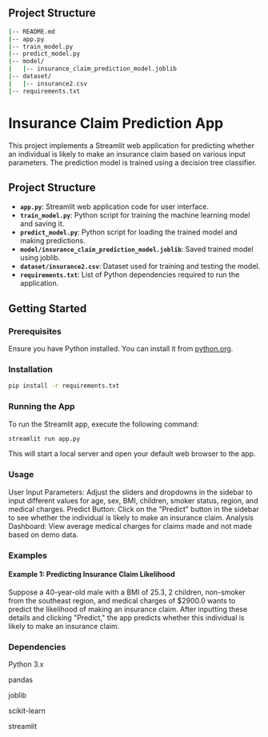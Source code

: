 ## Project Structure

```bash
|-- README.md
|-- app.py
|-- train_model.py
|-- predict_model.py
|-- model/
|   |-- insurance_claim_prediction_model.joblib
|-- dataset/
|   |-- insurance2.csv
|-- requirements.txt
```
# Insurance Claim Prediction App

This project implements a Streamlit web application for predicting whether an individual is likely to make an insurance 
claim based on various input parameters. The prediction model is trained using a decision tree classifier.

## Project Structure

- **`app.py`**: Streamlit web application code for user interface.
- **`train_model.py`**: Python script for training the machine learning model and saving it.
- **`predict_model.py`**: Python script for loading the trained model and making predictions.
- **`model/insurance_claim_prediction_model.joblib`**: Saved trained model using joblib.
- **`dataset/insurance2.csv`**: Dataset used for training and testing the model.
- **`requirements.txt`**: List of Python dependencies required to run the application.

## Getting Started

### Prerequisites

Ensure you have Python installed. You can install it from [python.org](https://www.python.org).

### Installation
```bash
pip install -r requirements.txt
```
### Running the App
To run the Streamlit app, execute the following command:
```bash
streamlit run app.py
```
This will start a local server and open your default web browser to the app.

### Usage
User Input Parameters: Adjust the sliders and dropdowns in the sidebar to input different values for age, sex, BMI, 
children, smoker status, region, and medical charges.
Predict Button: Click on the "Predict" button in the sidebar to see whether the individual is likely to make an insurance 
claim.
Analysis Dashboard: View average medical charges for claims made and not made based on demo data.

### Examples
#### Example 1: Predicting Insurance Claim Likelihood

Suppose a 40-year-old male with a BMI of 25.3, 2 children, non-smoker from the southeast region, and medical charges of $2900.0 wants to predict the likelihood of making an insurance claim. After inputting these details and clicking "Predict," the app predicts whether this individual is likely to make an insurance claim.

### Dependencies

Python 3.x

pandas

joblib

scikit-learn

streamlit
